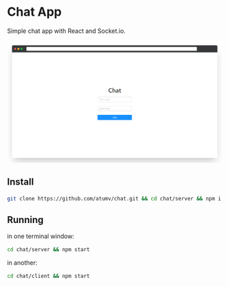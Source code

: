 # Chat App

Simple chat app with React and Socket.io.

![](assets/preview.png)

## Install

```sh
git clone https://github.com/atumv/chat.git && cd chat/server && npm i && cd ../client && npm i
```

## Running

in one terminal window:
```sh
cd chat/server && npm start
```
in another:
```sh
cd chat/client && npm start
```
